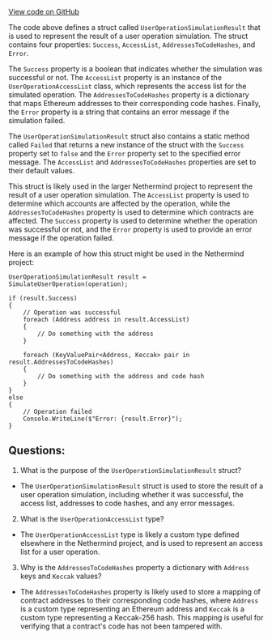 [View code on GitHub](https://github.com/NethermindEth/nethermind/src/Nethermind/Nethermind.AccountAbstraction/Data/UserOperationSimulationResult.cs)

The code above defines a struct called `UserOperationSimulationResult` that is used to represent the result of a user operation simulation. The struct contains four properties: `Success`, `AccessList`, `AddressesToCodeHashes`, and `Error`. 

The `Success` property is a boolean that indicates whether the simulation was successful or not. The `AccessList` property is an instance of the `UserOperationAccessList` class, which represents the access list for the simulated operation. The `AddressesToCodeHashes` property is a dictionary that maps Ethereum addresses to their corresponding code hashes. Finally, the `Error` property is a string that contains an error message if the simulation failed.

The `UserOperationSimulationResult` struct also contains a static method called `Failed` that returns a new instance of the struct with the `Success` property set to `false` and the `Error` property set to the specified error message. The `AccessList` and `AddressesToCodeHashes` properties are set to their default values.

This struct is likely used in the larger Nethermind project to represent the result of a user operation simulation. The `AccessList` property is used to determine which accounts are affected by the operation, while the `AddressesToCodeHashes` property is used to determine which contracts are affected. The `Success` property is used to determine whether the operation was successful or not, and the `Error` property is used to provide an error message if the operation failed.

Here is an example of how this struct might be used in the Nethermind project:

```
UserOperationSimulationResult result = SimulateUserOperation(operation);

if (result.Success)
{
    // Operation was successful
    foreach (Address address in result.AccessList)
    {
        // Do something with the address
    }

    foreach (KeyValuePair<Address, Keccak> pair in result.AddressesToCodeHashes)
    {
        // Do something with the address and code hash
    }
}
else
{
    // Operation failed
    Console.WriteLine($"Error: {result.Error}");
}
```
## Questions: 
 1. What is the purpose of the `UserOperationSimulationResult` struct?
- The `UserOperationSimulationResult` struct is used to store the result of a user operation simulation, including whether it was successful, the access list, addresses to code hashes, and any error messages.

2. What is the `UserOperationAccessList` type?
- The `UserOperationAccessList` type is likely a custom type defined elsewhere in the Nethermind project, and is used to represent an access list for a user operation.

3. Why is the `AddressesToCodeHashes` property a dictionary with `Address` keys and `Keccak` values?
- The `AddressesToCodeHashes` property is likely used to store a mapping of contract addresses to their corresponding code hashes, where `Address` is a custom type representing an Ethereum address and `Keccak` is a custom type representing a Keccak-256 hash. This mapping is useful for verifying that a contract's code has not been tampered with.